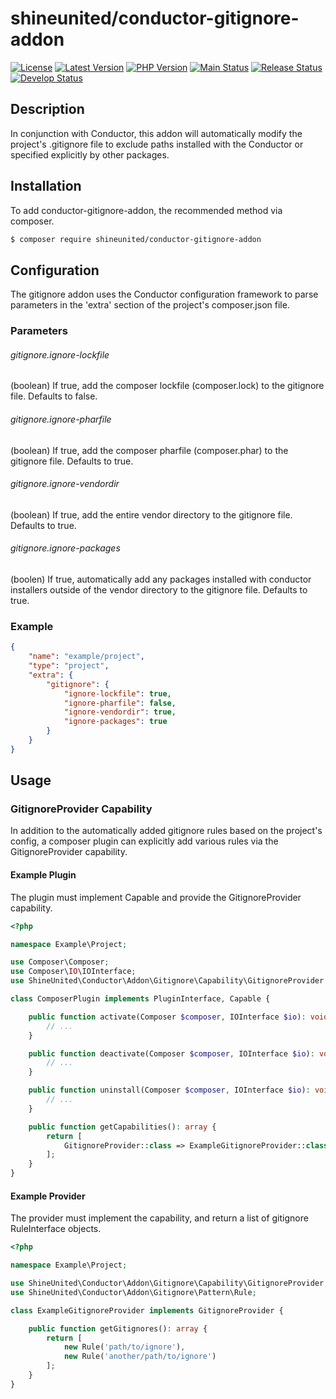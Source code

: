 # shineunited/conductor-gitignore-addon

[![License](https://img.shields.io/packagist/l/shineunited/conductor-gitignore-addon)](https://github.com/shineunited/conductor-gitignore-addon/blob/main/LICENSE)
[![Latest Version](https://img.shields.io/packagist/v/shineunited/conductor-gitignore-addon?label=latest)](https://packagist.org/packages/shineunited/conductor-gitignore-addon/)
[![PHP Version](https://img.shields.io/packagist/dependency-v/shineunited/conductor-gitignore-addon/php?label=php)](https://www.php.net/releases/index.php)
[![Main Status](https://img.shields.io/github/workflow/status/shineunited/conductor-gitignore-addon/Build/main?label=main)](https://github.com/shineunited/conductor-gitignore-addon/actions/workflows/build.yml?query=branch%3Amain)
[![Release Status](https://img.shields.io/github/workflow/status/shineunited/conductor-gitignore-addon/Build/release?label=release)](https://github.com/shineunited/conductor-gitignore-addon/actions/workflows/build.yml?query=branch%3Arelease)
[![Develop Status](https://img.shields.io/github/workflow/status/shineunited/conductor-gitignore-addon/Build/develop?label=develop)](https://github.com/shineunited/conductor-gitignore-addon/actions/workflows/build.yml?query=branch%3Adevelop)

## Description
In conjunction with Conductor, this addon will automatically modify the project's .gitignore file to exclude paths installed with the Conductor or specified explicitly by other packages.


## Installation
To add conductor-gitignore-addon, the recommended method via composer.
```sh
$ composer require shineunited/conductor-gitignore-addon
```


## Configuration
The gitignore addon uses the Conductor configuration framework to parse parameters in the 'extra' section of the project's composer.json file.

### Parameters

###### gitignore.ignore-lockfile
(boolean) If true, add the composer lockfile (composer.lock) to the gitignore file. Defaults to false.

###### gitignore.ignore-pharfile
(boolean) If true, add the composer pharfile (composer.phar) to the gitignore file. Defaults to true.

###### gitignore.ignore-vendordir
(boolean) If true, add the entire vendor directory to the gitignore file. Defaults to true.

###### gitignore.ignore-packages
(boolen) If true, automatically add any packages installed with conductor installers outside of the vendor directory to the gitignore file. Defaults to true.


### Example

```json
{
	"name": "example/project",
	"type": "project",
	"extra": {
		"gitignore": {
			"ignore-lockfile": true,
			"ignore-pharfile": false,
			"ignore-vendordir": true,
			"ignore-packages": true
		}
	}
}
```


## Usage

### GitignoreProvider Capability
In addition to the automatically added gitignore rules based on the project's config, a composer plugin can explicitly add various rules via the GitignoreProvider capability.

#### Example Plugin
The plugin must implement Capable and provide the GitignoreProvider capability.
```php
<?php

namespace Example\Project;

use Composer\Composer;
use Composer\IO\IOInterface;
use ShineUnited\Conductor\Addon\Gitignore\Capability\GitignoreProvider;

class ComposerPlugin implements PluginInterface, Capable {

	public function activate(Composer $composer, IOInterface $io): void {
		// ...
	}

	public function deactivate(Composer $composer, IOInterface $io): void {
		// ...
	}

	public function uninstall(Composer $composer, IOInterface $io): void {
		// ...
	}

	public function getCapabilities(): array {
		return [
			GitignoreProvider::class => ExampleGitignoreProvider::class
		];
	}
}
```

#### Example Provider
The provider must implement the capability, and return a list of gitignore RuleInterface objects.
```php
<?php

namespace Example\Project;

use ShineUnited\Conductor\Addon\Gitignore\Capability\GitignoreProvider;
use ShineUnited\Conductor\Addon\Gitignore\Pattern\Rule;

class ExampleGitignoreProvider implements GitignoreProvider {

	public function getGitignores(): array {
		return [
			new Rule('path/to/ignore'),
			new Rule('another/path/to/ignore')
		];
	}
}
```

